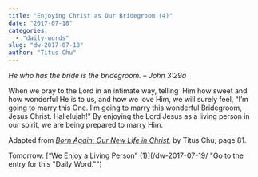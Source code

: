```yaml
---
title: "Enjoying Christ as Our Bridegroom (4)"
date: "2017-07-18"
categories: 
  - "daily-words"
slug: "dw-2017-07-18"
author: "Titus Chu"
---
```


_He who has the bride is the bridegroom._ _– John 3:29a_

When we pray to the Lord in an intimate way, telling  Him how sweet and how wonderful He is to us, and how we love Him, we will surely feel, “I’m going to marry this One. I’m going to marry this wonderful Bridegroom, Jesus Christ. Hallelujah!” By enjoying the Lord Jesus as a living person in our spirit, we are being prepared to marry Him.

Adapted from _[Born Again: Our New Life in Christ](/book-born-again/ "Go to the listing for this book."),_ by Titus Chu; page 81.

Tomorrow: [“We Enjoy a Living Person” (1)](/dw-2017-07-19/ "Go to the entry for this "Daily Word."")
